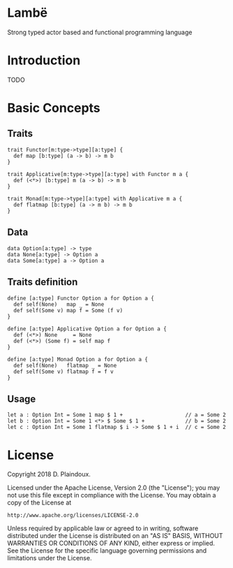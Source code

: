 # Lambë 

Strong typed actor based and functional programming language

# Introduction

TODO

# Basic Concepts

## Traits

``` 
trait Functor[m:type->type][a:type] {
  def map [b:type] (a -> b) -> m b
}

trait Applicative[m:type->type][a:type] with Functor m a {
  def (<*>) [b:type] m (a -> b) -> m b
}

trait Monad[m:type->type][a:type] with Applicative m a {
  def flatmap [b:type] (a -> m b) -> m b
}
```

## Data

```
data Option[a:type] -> type
data None[a:type] -> Option a
data Some[a:type] a -> Option a
```

## Traits definition

```
define [a:type] Functor Option a for Option a {
  def self(None)   map _ = None
  def self(Some v) map f = Some (f v)
}

define [a:type] Applicative Option a for Option a {
  def (<*>) None     = None
  def (<*>) (Some f) = self map f
}

define [a:type] Monad Option a for Option a {
  def self(None)   flatmap _ = None
  def self(Some v) flatmap f = f v
}
```

## Usage

```
let a : Option Int = Some 1 map $ 1 +                    // a = Some 2
let b : Option Int = Some 1 <*> $ Some $ 1 +             // b = Some 2
let c : Option Int = Some 1 flatmap $ i -> Some $ 1 + i  // c = Some 2
```

# License

Copyright 2018 D. Plaindoux.

Licensed under the Apache License, Version 2.0 (the "License");
you may not use this file except in compliance with the License.
You may obtain a copy of the License at

    http://www.apache.org/licenses/LICENSE-2.0

Unless required by applicable law or agreed to in writing, software
distributed under the License is distributed on an "AS IS" BASIS,
WITHOUT WARRANTIES OR CONDITIONS OF ANY KIND, either express or implied.
See the License for the specific language governing permissions and
limitations under the License.
